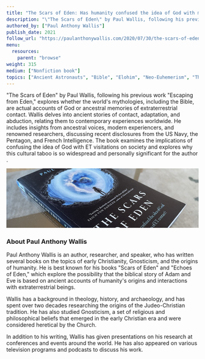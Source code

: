 ```yaml
---
title: "The Scars of Eden: Has humanity confused the idea of God with memories of ET contact?"
description: "\"The Scars of Eden\" by Paul Wallis, following his previous work \"Escaping from Eden,\" explores whether the world's mythologies, including the Bible, are actual accounts of God or ancestral memories of extraterrestrial contact. Wallis delves into ancient stories of contact, adaptation, and abduction, relating them to contemporary experiences worldwide. He includes insights from ancestral voices, modern experiencers, and renowned researchers, discussing recent disclosures from the US Navy, the Pentagon, and French Intelligence. The book examines the implications of confusing the idea of God with ET visitations on society and explores why this cultural taboo is so widespread and personally significant for the author​."
authored_by: ["Paul Anthony Wallis"]
publish_date: 2021
follow_url: "https://paulanthonywallis.com/2020/07/30/the-scars-of-eden/"
menu:
  resources:
    parent: "browse"
weight: 315
medium: ["Nonfiction book"]
topics: ["Ancient Astronauts", "Bible", "Elohim", "Neo-Euhemerism", "Theology"]
---
```


"The Scars of Eden" by Paul Wallis, following his previous work "Escaping from Eden," explores whether the world's mythologies, including the Bible, are actual accounts of God or ancestral memories of extraterrestrial contact. Wallis delves into ancient stories of contact, adaptation, and abduction, relating them to contemporary experiences worldwide. He includes insights from ancestral voices, modern experiencers, and renowned researchers, discussing recent disclosures from the US Navy, the Pentagon, and French Intelligence. The book examines the implications of confusing the idea of God with ET visitations on society and explores why this cultural taboo is so widespread and personally significant for the author​.

![Image](images/the-scars-of-eden-book.jpg "The Scars of Eden, 2021 — Paul Anthony Wallis")

### About Paul Anthony Wallis

Paul Anthony Wallis is an author, researcher, and speaker, who has written several books on the topics of early Christianity, Gnosticism, and the origins of humanity. He is best known for his books "Scars of Eden" and "Echoes of Eden," which explore the possibility that the biblical story of Adam and Eve is based on ancient accounts of humanity's origins and interactions with extraterrestrial beings.

Wallis has a background in theology, history, and archaeology, and has spent over two decades researching the origins of the Judeo-Christian tradition. He has also studied Gnosticism, a set of religious and philosophical beliefs that emerged in the early Christian era and were considered heretical by the Church.

In addition to his writing, Wallis has given presentations on his research at conferences and events around the world. He has also appeared on various television programs and podcasts to discuss his work.
